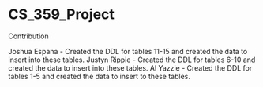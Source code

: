 # CS_359_Project

Contribution

Joshua Espana - Created the DDL for tables 11-15 and created the data to insert into these tables.
Justyn Rippie - Created the DDL for tables 6-10 and created the data to insert into these tables. 
Al Yazzie - Created the DDL for tables 1-5 and created the data to insert to these tables.
